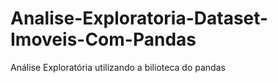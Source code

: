 # Analise-Exploratoria-Dataset-Imoveis-Com-Pandas
Análise Exploratória utilizando a bilioteca do pandas
